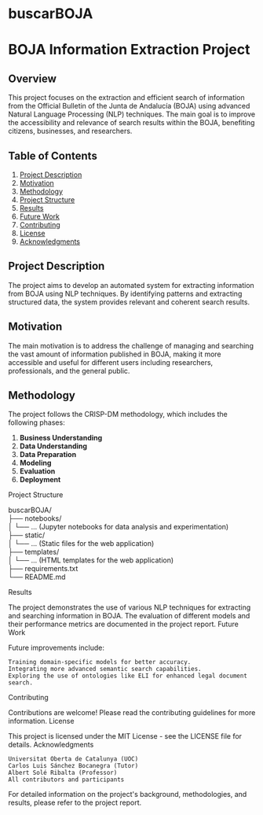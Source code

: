 # buscarBOJA
# BOJA Information Extraction Project

## Overview

This project focuses on the extraction and efficient search of information from the Official Bulletin of the Junta de Andalucía (BOJA) using advanced Natural Language Processing (NLP) techniques. The main goal is to improve the accessibility and relevance of search results within the BOJA, benefiting citizens, businesses, and researchers.

## Table of Contents
1. [Project Description](#project-description)
2. [Motivation](#motivation)
3. [Methodology](#methodology)
4. [Project Structure](#project-structure)
5. [Results](#results)
6. [Future Work](#future-work)
7. [Contributing](#contributing)
8. [License](#license)
9. [Acknowledgments](#acknowledgments)

## Project Description

The project aims to develop an automated system for extracting information from BOJA using NLP techniques. By identifying patterns and extracting structured data, the system provides relevant and coherent search results.

## Motivation

The main motivation is to address the challenge of managing and searching the vast amount of information published in BOJA, making it more accessible and useful for different users including researchers, professionals, and the general public.

## Methodology

The project follows the CRISP-DM methodology, which includes the following phases:
1. **Business Understanding**
2. **Data Understanding**
3. **Data Preparation**
4. **Modeling**
5. **Evaluation**
6. **Deployment**


Project Structure

buscarBOJA/  
├── notebooks/  
│   └── ... (Jupyter notebooks for data analysis and experimentation)  
├── static/  
│   └── ... (Static files for the web application)  
├── templates/  
│   └── ... (HTML templates for the web application)  
├── requirements.txt  
└── README.md  


Results

The project demonstrates the use of various NLP techniques for extracting and searching information in BOJA. The evaluation of different models and their performance metrics are documented in the project report.
Future Work

Future improvements include:

    Training domain-specific models for better accuracy.
    Integrating more advanced semantic search capabilities.
    Exploring the use of ontologies like ELI for enhanced legal document search.

Contributing

Contributions are welcome! Please read the contributing guidelines for more information.
License

This project is licensed under the MIT License - see the LICENSE file for details.
Acknowledgments

    Universitat Oberta de Catalunya (UOC)
    Carlos Luis Sánchez Bocanegra (Tutor)
    Albert Solé Ribalta (Professor)
    All contributors and participants

For detailed information on the project's background, methodologies, and results, please refer to the project report.


